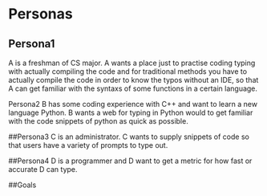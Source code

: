 Personas
===========

Persona1
-----------
A is a freshman of CS major. A wants a place just to practise coding typing with actually compiling the code and for traditional methods you have to actually compile the code in order to know the typos without an IDE, so that A can get familiar with the syntaxs of some functions in a certain language. 

Persona2
B has some coding experience with C++ and want to learn a new language Python. B wants a web for typing in Python would to get familiar with the code snippets of python as quick as possible.

##Persona3
C is an administrator. C wants to supply snippets of code so that users have a variety of prompts to type out.

##Persona4
D is a programmer and D want to get a metric for how fast or accurate D can type.

##Goals


